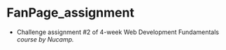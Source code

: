 # FanPage_assignment

* Challenge assignment #2 of 4-week Web Development Fundamentals *course by Nucamp.*
